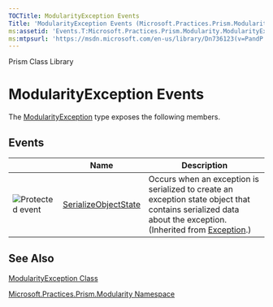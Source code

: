 ```yaml
---
TOCTitle: ModularityException Events
Title: 'ModularityException Events (Microsoft.Practices.Prism.Modularity)'
ms:assetid: 'Events.T:Microsoft.Practices.Prism.Modularity.ModularityException'
ms:mtpsurl: 'https://msdn.microsoft.com/en-us/library/Dn736123(v=PandP.50)'
---
```


Prism Class Library

ModularityException Events
==========================

The [ModularityException](https://msdn.microsoft.com/t:microsoft.practices.prism.modularity.modularityexception) type exposes the following members.

Events
------

<span id="eventTableToggle"></span>
<table>

<thead>
<tr class="header">
<th> </th>
<th>Name</th>
<th>Description</th>
</tr>
</thead>
<tbody>
<tr class="odd">
<td><img src="https://msdn.microsoft.com/en-us/Dn736123.protevent(en-us,PandP.50).gif" title="Protected event" /></td>
<td><a href="http://msdn.microsoft.com/en-us/library/ee332915">SerializeObjectState</a></td>
<td><div class="summary">
Occurs when an exception is serialized to create an exception state object that contains serialized data about the exception.
</div>
(Inherited from <a href="http://msdn.microsoft.com/en-us/library/c18k6c59">Exception</a>.)</td>
</tr>
</tbody>
</table>

See Also
--------


[ModularityException Class](https://msdn.microsoft.com/t:microsoft.practices.prism.modularity.modularityexception)

[Microsoft.Practices.Prism.Modularity Namespace](https://msdn.microsoft.com/n:microsoft.practices.prism.modularity)
